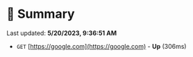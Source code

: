 # 📖 Summary
Last updated: **5/20/2023, 9:36:51 AM**

- `GET` [https://google.com](https://google.com) - **Up** (306ms)
